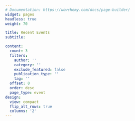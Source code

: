 ```yaml
---
# Documentation: https://wowchemy.com/docs/page-builder/
widget: pages
headless: true
weight: 70

title: Recent Events
subtitle:

content:
  count: 3
  filters:
    author: ''
    category: ''
    exclude_featured: false
    publication_type: ''
    tag: ''
  offset: 0
  order: desc
  page_type: event
design:
  view: compact
  flip_alt_rows: true
  columns: '2'
---
```

